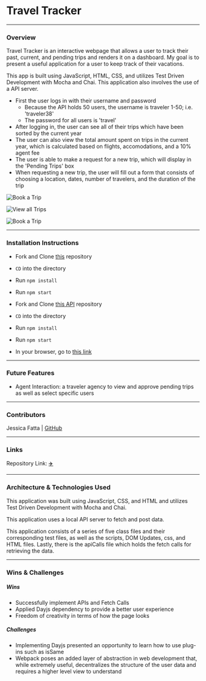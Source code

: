 # Travel Tracker
-------
### Overview

Travel Tracker is an interactive webpage that allows a user to track their past, current, and pending trips and renders it on a dashboard. My goal is to present a useful application for a user to keep track of their vacations. 

This app is built using JavaScript, HTML, CSS, and utilizes Test Driven Development with Mocha and Chai. This application also involves the use of a API server.

- First the user logs in with their username and password
  - Because the API holds 50 users, the username is traveler 1-50; i.e. 'traveler38'
  - The password for all users is 'travel'
- After logging in, the user can see all of their trips which have been sorted by the current year
- The user can also view the total amount spent on trips in the current year, which is calculated based on flights, accomodations, and a 10% agent fee
- The user is able to make a request for a new trip, which will display in the 'Pending Trips' box
- When requesting a new trip, the user will fill out a form that consists of choosing a location, dates, number of travelers, and the duration of the trip

 
![Book a Trip](https://media.giphy.com/media/IIUBNICuVzCvY5tvov/giphy.gif)


![View all Trips](https://media.giphy.com/media/06f9nSDRfvXso0dAwI/giphy.gif)


![Book a Trip](https://media.giphy.com/media/kefPSWdVmtxJQqzt3c/giphy.gif)


---------
### Installation Instructions
 - Fork and Clone [this](https://github.com/JessFatta/travel-tracker) repository
 - `CD` into the directory
 - Run `npm install` 
 - Run `npm start`

 - Fork and Clone [this API](https://github.com/turingschool-examples/travel-tracker-api) repository
 - `CD` into the directory
 - Run `npm install` 
 - Run `npm start`

 - In your browser, go to [this link](http://localhost:8080/)


-----------

### Future Features

 - Agent Interaction: a traveler agency to view and approve pending trips as well as select specific users


---------

### Contributors

Jessica Fatta | [GitHub](https://github.com/JessFatta)

--------
### Links

Repository Link: [✈️](https://github.com/JessFatta/travel-tracker)

------------
### Architecture & Technologies Used
This application was built using JavaScript, CSS, and HTML and utilizes Test Driven Development with Mocha and Chai.

This application uses a local API server to fetch and post data.

This application consists of a series of five class files and their corresponding test files, as well as the scripts, DOM Updates, css, and HTML files. Lastly, there is the apiCalls file which holds the fetch calls for retrieving the data.

------------
### Wins & Challenges
##### Wins
- Successfully implement APIs and Fetch Calls
- Applied Dayjs dependency to provide a better user experience
- Freedom of creativity in terms of how the page looks

##### Challenges
- Implementing Dayjs presented an opportunity to learn how to use plug-ins such as isSame
- Webpack poses an added layer of abstraction in web development that, while extremely useful, decentralizes the structure of the user data and requires a higher level view to understand
